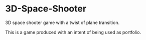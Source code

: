 # 3D-Space-Shooter
3D space shooter game with a twist of plane transition.

This is a game produced with an intent of being used as portfolio.
